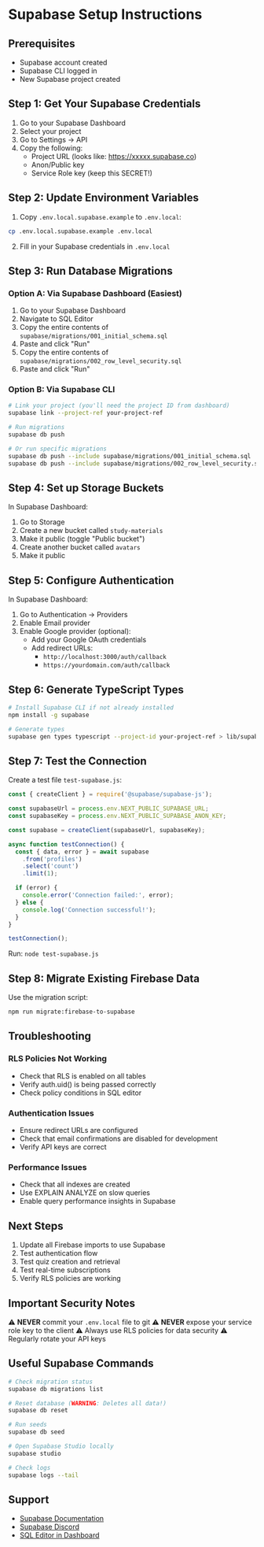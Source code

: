 # Supabase Setup Instructions

## Prerequisites
- Supabase account created
- Supabase CLI logged in
- New Supabase project created

## Step 1: Get Your Supabase Credentials

1. Go to your Supabase Dashboard
2. Select your project
3. Go to Settings → API
4. Copy the following:
   - Project URL (looks like: https://xxxxx.supabase.co)
   - Anon/Public key
   - Service Role key (keep this SECRET!)

## Step 2: Update Environment Variables

1. Copy `.env.local.supabase.example` to `.env.local`:
```bash
cp .env.local.supabase.example .env.local
```

2. Fill in your Supabase credentials in `.env.local`

## Step 3: Run Database Migrations

### Option A: Via Supabase Dashboard (Easiest)

1. Go to your Supabase Dashboard
2. Navigate to SQL Editor
3. Copy the entire contents of `supabase/migrations/001_initial_schema.sql`
4. Paste and click "Run"
5. Copy the entire contents of `supabase/migrations/002_row_level_security.sql`
6. Paste and click "Run"

### Option B: Via Supabase CLI

```bash
# Link your project (you'll need the project ID from dashboard)
supabase link --project-ref your-project-ref

# Run migrations
supabase db push

# Or run specific migrations
supabase db push --include supabase/migrations/001_initial_schema.sql
supabase db push --include supabase/migrations/002_row_level_security.sql
```

## Step 4: Set up Storage Buckets

In Supabase Dashboard:
1. Go to Storage
2. Create a new bucket called `study-materials`
3. Make it public (toggle "Public bucket")
4. Create another bucket called `avatars`
5. Make it public

## Step 5: Configure Authentication

In Supabase Dashboard:
1. Go to Authentication → Providers
2. Enable Email provider
3. Enable Google provider (optional):
   - Add your Google OAuth credentials
   - Add redirect URLs:
     - `http://localhost:3000/auth/callback`
     - `https://yourdomain.com/auth/callback`

## Step 6: Generate TypeScript Types

```bash
# Install Supabase CLI if not already installed
npm install -g supabase

# Generate types
supabase gen types typescript --project-id your-project-ref > lib/supabase/database.types.ts
```

## Step 7: Test the Connection

Create a test file `test-supabase.js`:

```javascript
const { createClient } = require('@supabase/supabase-js');

const supabaseUrl = process.env.NEXT_PUBLIC_SUPABASE_URL;
const supabaseKey = process.env.NEXT_PUBLIC_SUPABASE_ANON_KEY;

const supabase = createClient(supabaseUrl, supabaseKey);

async function testConnection() {
  const { data, error } = await supabase
    .from('profiles')
    .select('count')
    .limit(1);

  if (error) {
    console.error('Connection failed:', error);
  } else {
    console.log('Connection successful!');
  }
}

testConnection();
```

Run: `node test-supabase.js`

## Step 8: Migrate Existing Firebase Data

Use the migration script:
```bash
npm run migrate:firebase-to-supabase
```

## Troubleshooting

### RLS Policies Not Working
- Check that RLS is enabled on all tables
- Verify auth.uid() is being passed correctly
- Check policy conditions in SQL editor

### Authentication Issues
- Ensure redirect URLs are configured
- Check that email confirmations are disabled for development
- Verify API keys are correct

### Performance Issues
- Check that all indexes are created
- Use EXPLAIN ANALYZE on slow queries
- Enable query performance insights in Supabase

## Next Steps

1. Update all Firebase imports to use Supabase
2. Test authentication flow
3. Test quiz creation and retrieval
4. Test real-time subscriptions
5. Verify RLS policies are working

## Important Security Notes

⚠️ **NEVER** commit your `.env.local` file to git
⚠️ **NEVER** expose your service role key to the client
⚠️ Always use RLS policies for data security
⚠️ Regularly rotate your API keys

## Useful Supabase Commands

```bash
# Check migration status
supabase db migrations list

# Reset database (WARNING: Deletes all data!)
supabase db reset

# Run seeds
supabase db seed

# Open Supabase Studio locally
supabase studio

# Check logs
supabase logs --tail
```

## Support

- [Supabase Documentation](https://supabase.com/docs)
- [Supabase Discord](https://discord.supabase.com)
- [SQL Editor in Dashboard](https://app.supabase.com/project/_/sql)